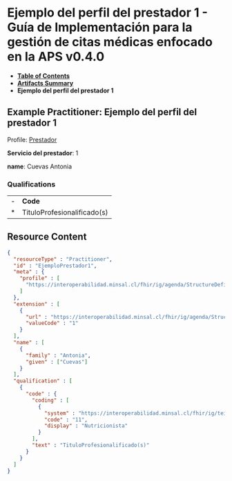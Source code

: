 # Ejemplo del perfil del prestador 1 - Guía de Implementación para la gestión de citas médicas enfocado en la APS v0.4.0

* [**Table of Contents**](toc.md)
* [**Artifacts Summary**](artifacts.md)
* **Ejemplo del perfil del prestador 1**

## Example Practitioner: Ejemplo del perfil del prestador 1

Profile: [Prestador](StructureDefinition-Prestador.md)

**Servicio del prestador**: 1

**name**: Cuevas Antonia 

### Qualifications

| | |
| :--- | :--- |
| - | **Code** |
| * | TituloProfesionalificado(s) |



## Resource Content

```json
{
  "resourceType" : "Practitioner",
  "id" : "EjemploPrestador1",
  "meta" : {
    "profile" : [
      "https://interoperabilidad.minsal.cl/fhir/ig/agenda/StructureDefinition/Prestador"
    ]
  },
  "extension" : [
    {
      "url" : "https://interoperabilidad.minsal.cl/fhir/ig/agenda/StructureDefinition/Servicios",
      "valueCode" : "1"
    }
  ],
  "name" : [
    {
      "family" : "Antonia",
      "given" : ["Cuevas"]
    }
  ],
  "qualification" : [
    {
      "code" : {
        "coding" : [
          {
            "system" : "https://interoperabilidad.minsal.cl/fhir/ig/tei/CodeSystem/CSTituloProfesional",
            "code" : "11",
            "display" : "Nutricionista"
          }
        ],
        "text" : "TituloProfesionalificado(s)"
      }
    }
  ]
}

```
